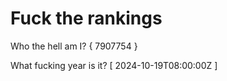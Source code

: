 # Fuck the rankings

Who the hell am I?
{ 7907754 }

What fucking year is it?
[ 2024-10-19T08:00:00Z ]
